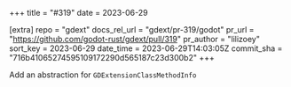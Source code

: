 +++
title = "#319"
date = 2023-06-29

[extra]
repo = "gdext"
docs_rel_url = "gdext/pr-319/godot"
pr_url = "https://github.com/godot-rust/gdext/pull/319"
pr_author = "lilizoey"
sort_key = 2023-06-29
date_time = 2023-06-29T14:03:05Z
commit_sha = "716b41065274595109172290d565187c23d300b2"
+++

Add an abstraction for `GDExtensionClassMethodInfo`
